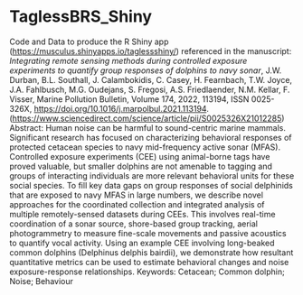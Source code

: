 # TaglessBRS_Shiny
 
Code and Data to produce the R Shiny app (https://musculus.shinyapps.io/taglessshiny/) referenced in the manuscript:
*Integrating remote sensing methods during controlled exposure experiments to quantify group responses of dolphins to navy sonar*,
J.W. Durban, B.L. Southall, J. Calambokidis, C. Casey, H. Fearnbach, T.W. Joyce, J.A. Fahlbusch, M.G. Oudejans, S. Fregosi, A.S. Friedlaender, N.M. Kellar, F. Visser,
Marine Pollution Bulletin,
Volume 174,
2022,
113194,
ISSN 0025-326X,
https://doi.org/10.1016/j.marpolbul.2021.113194.
(https://www.sciencedirect.com/science/article/pii/S0025326X21012285)
Abstract: Human noise can be harmful to sound-centric marine mammals. Significant research has focused on characterizing behavioral responses of protected cetacean species to navy mid-frequency active sonar (MFAS). Controlled exposure experiments (CEE) using animal-borne tags have proved valuable, but smaller dolphins are not amenable to tagging and groups of interacting individuals are more relevant behavioral units for these social species. To fill key data gaps on group responses of social delphinids that are exposed to navy MFAS in large numbers, we describe novel approaches for the coordinated collection and integrated analysis of multiple remotely-sensed datasets during CEEs. This involves real-time coordination of a sonar source, shore-based group tracking, aerial photogrammetry to measure fine-scale movements and passive acoustics to quantify vocal activity. Using an example CEE involving long-beaked common dolphins (Delphinus delphis bairdii), we demonstrate how resultant quantitative metrics can be used to estimate behavioral changes and noise exposure-response relationships.
Keywords: Cetacean; Common dolphin; Noise; Behaviour
